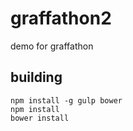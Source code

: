 # graffathon2
demo for graffathon

## building
```
npm install -g gulp bower
npm install
bower install
```

